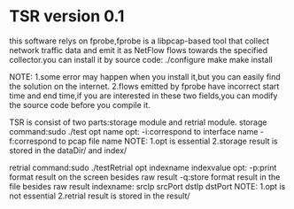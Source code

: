 # TSR version 0.1
this software relys on fprobe,fprobe is a libpcap-based tool that collect network traffic data and 
emit it as NetFlow flows towards the specified collector.you can install it by source code:
./configure
make
make install

NOTE:
1.some error may happen when you install it,but you can easily find the solution on the internet.
2.flows emitted by fprobe have incorrect start time and end time,if you are interested in these 
  two fields,you can modify the source code before you compile it.

TSR is consist of two parts:storage module and retrial module.
storage command:sudo ./test opt name
opt:
    -i:correspond to interface name
    -f:correspond to pcap file name
NOTE:
    1.opt is essential
    2.storage result is stored in the dataDir/ and index/

retrial command:sudo ./testRetrial opt indexname indexvalue
opt:
    -p:print format result on the screen besides raw result
    -q:store format result in the file besides raw result
indexname:
    srcIp
    srcPort
    dstIp
    dstPort
NOTE:
    1.opt is not essential
    2.retrial result is stored in the result/

